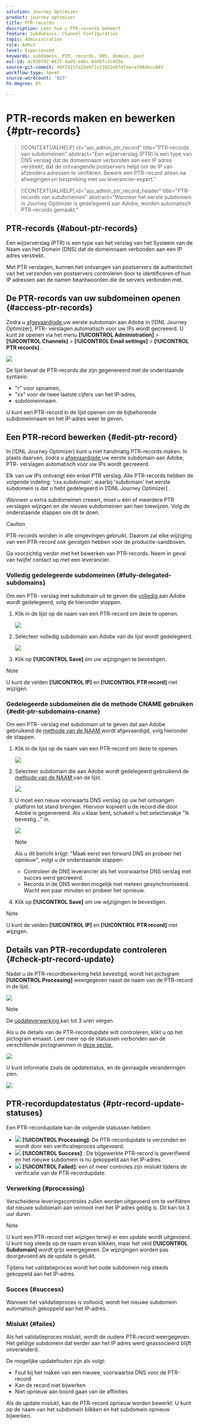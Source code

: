 ```yaml
---
solution: Journey Optimizer
product: journey optimizer
title: PTR-records
description: Leer hoe u PTR-records beheert
feature: Subdomains, Channel Configuration
topic: Administration
role: Admin
level: Experienced
keywords: subdomein, PTR, records, DNS, domein, post
exl-id: 4c930792-0677-4ad5-a46c-8d40fc3c4d3a
source-git-commit: 4847415fa33ebf1c21622ebf4faecafd4decc8d3
workflow-type: tm+mt
source-wordcount: '823'
ht-degree: 0%

---
```


# PTR-records maken en bewerken {#ptr-records}

>[!CONTEXTUALHELP]
>id="ajo_admin_ptr_record"
>title="PTR-records van subdomeinen"
>abstract="Een wijzerverslag (PTR) is een type van DNS verslag dat de domeinnaam verbonden aan een IP adres verstrekt, dat de ontvangende postservers helpt om de IP van afzenders adressen te verifiëren. Bewerk een PTR-record alleen na afwegingen en bespreking met uw leverancier-expert."

>[!CONTEXTUALHELP]
>id="ajo_admin_ptr_record_header"
>title="PTR-records van subdomeinen"
>abstract="Wanneer het eerste subdomein in Journey Optimizer is gedelegeerd aan Adobe, worden automatisch PTR-records gemaakt."

## PTR-records {#about-ptr-records}

Een wijzerverslag (PTR) is een type van het verslag van het Systeem van de Naam van het Domein (DNS) dat de domeinnaam verbonden aan een IP adres verstrekt.

Met PTR verslagen, kunnen het ontvangen van postservers de authenticiteit van het verzenden van postservers controleren door te identificeren of hun IP adressen aan de namen beantwoorden die de servers verbinden met.

## De PTR-records van uw subdomeinen openen {#access-ptr-records}

Zodra u [ afgevaardigde ](delegate-subdomain.md) uw eerste subdomain aan Adobe in [!DNL Journey Optimizer], PTR- verslagen automatisch voor uw IPs wordt gecreeerd. U kunt ze openen via het menu **[!UICONTROL Administration]** > **[!UICONTROL Channels]** > **[!UICONTROL Email settings]** > **[!UICONTROL PTR records]** .

![](assets/ptr-records.png)

De lijst bevat de PTR-records die zijn gegenereerd met de onderstaande syntaxis:

* &quot;r&quot; voor opnamen,
* &quot;xx&quot; voor de twee laatste cijfers van het IP-adres,
* subdomeinnaam.

U kunt een PTR-record in de lijst openen om de bijbehorende subdomeinnaam en het IP-adres weer te geven.

## Een PTR-record bewerken {#edit-ptr-record}

In [!DNL Journey Optimizer] kunt u niet handmatig PTR-records maken. In plaats daarvan, zodra u [ afgevaardigde ](delegate-subdomain.md) uw eerste subdomain aan Adobe, PTR- verslagen automatisch voor uw IPs wordt gecreeerd.

Elk van uw IPs ontvangt één enkel PTR verslag. Alle PTR-records hebben de volgende indeling: &#39;rxx.subdomain&#39;, waarbij &#39;subdomain&#39; het eerste subdomein is dat u hebt gedelegeerd in [!DNL Journey Optimizer] .

Wanneer u extra subdomeinen creeert, moet u één of meerdere PTR verslagen wijzigen en die nieuwe subdomeinen aan hen toewijzen. Volg de onderstaande stappen om dit te doen.

>[!CAUTION]
>
>PTR-records worden in alle omgevingen gebruikt. Daarom zal elke wijziging van een PTR-record ook gevolgen hebben voor de productie-sandboxen.
>
>Ga voorzichtig verder met het bewerken van PTR-records. Neem in geval van twijfel contact op met een leverancier.

### Volledig gedelegeerde subdomeinen {#fully-delegated-subdomains}

Om een PTR- verslag met subdomain uit te geven die [ volledig ](delegate-subdomain.md#full-subdomain-delegation) aan Adobe wordt gedelegeerd, volg de hieronder stappen.

1. Klik in de lijst op de naam van een PTR-record om deze te openen.

   ![](assets/ptr-record-select.png)

1. Selecteer volledig subdomain [ ](delegate-subdomain.md#full-subdomain-delegation) aan Adobe van de lijst wordt gedelegeerd.

   ![](assets/ptr-record-subdomain.png)

1. Klik op **[!UICONTROL Save]** om uw wijzigingen te bevestigen.

>[!NOTE]
>
>U kunt de velden **[!UICONTROL IP]** en **[!UICONTROL PTR record]** niet wijzigen.

### Gedelegeerde subdomeinen die de methode CNAME gebruiken {#edit-ptr-subdomains-cname}

Om een PTR- verslag met subdomain uit te geven dat aan Adobe gebruikend de [ methode van de NAAM ](delegate-subdomain.md#cname-subdomain-delegation) wordt afgevaardigd, volg hieronder de stappen.

1. Klik in de lijst op de naam van een PTR-record om deze te openen.

   ![](assets/ptr-record-select.png)

1. Selecteer subdomain die aan Adobe wordt gedelegeerd gebruikend de [ methode van de NAAM ](delegate-subdomain.md#cname-subdomain-delegation) van de lijst.

   ![](assets/ptr-record-subdomain-cname.png)

1. U moet een nieuw voorwaarts DNS verslag op uw het ontvangen platform tot stand brengen. Hiervoor kopieert u de record die door Adobe is gegenereerd. Als u klaar bent, schakelt u het selectievakje &quot;Ik bevestig...&quot; in.

   ![](assets/ptr-record-subdomain-confirm.png)

   >[!NOTE]
   >
   >Als u dit bericht krijgt: &quot;Maak eerst een forward DNS en probeer het opnieuw&quot;, volgt u de onderstaande stappen:
   >   * Controleer de DNS leverancier als het voorwaartse DNS verslag met succes werd gecreeerd.
   >   * Records in de DNS worden mogelijk niet meteen gesynchroniseerd. Wacht een paar minuten en probeer het opnieuw.

1. Klik op **[!UICONTROL Save]** om uw wijzigingen te bevestigen.

>[!NOTE]
>
>U kunt de velden **[!UICONTROL IP]** en **[!UICONTROL PTR record]** niet wijzigen.

## Details van PTR-recordupdate controleren {#check-ptr-record-update}

Nadat u de PTR-recordbewerking hebt bevestigd, wordt het pictogram **[!UICONTROL Processing]** weergegeven naast de naam van de PTR-record in de lijst.

![](assets/ptr-record-updating.png)

>[!NOTE]
>
>De [ updateverwerking ](#processing) kan tot 3 uren vergen.

Als u de details van de PTR-recordupdate wilt controleren, klikt u op het pictogram ernaast. Leer meer op de statussen verbonden aan de verschillende pictogrammen in [ deze sectie ](#ptr-record-update-statuses).

![](assets/ptr-record-recent-update.png)

U kunt informatie zoals de updatestatus, en de gevraagde veranderingen zien.

![](assets/ptr-record-updates.png)

## PTR-recordupdatestatus {#ptr-record-update-statuses}

Een PTR-recordupdate kan de volgende statussen hebben:

* ![](assets/do-not-localize/ptr-record-processing.png) **[!UICONTROL Processing]**: De PTR-recordupdate is verzonden en wordt door een verificatieproces uitgevoerd.
* ![](assets/do-not-localize/ptr-record-success.png) **[!UICONTROL Success]** : De bijgewerkte PTR-record is geverifieerd en het nieuwe subdomein is nu gekoppeld aan het IP-adres.
* ![](assets/do-not-localize/ptr-record-failed.png) **[!UICONTROL Failed]**: een of meer controles zijn mislukt tijdens de verificatie van de PTR-recordupdate.

### Verwerking {#processing}

Verscheidene leveringscontroles zullen worden uitgevoerd om te verifiëren dat nieuwe subdomain aan vennoot met het IP adres geldig is. Dit kan tot 3 uur duren.

>[!NOTE]
>
>U kunt een PTR-record niet wijzigen terwijl er een update wordt uitgevoerd. U kunt nog steeds op de naam ervan klikken, maar het veld **[!UICONTROL Subdomain]** wordt grijs weergegeven. De wijzigingen worden pas doorgevoerd als de update is gelukt.

Tijdens het validatieproces wordt het oude subdomein nog steeds gekoppeld aan het IP-adres.

### Succes {#success}

Wanneer het validatieproces is voltooid, wordt het nieuwe subdomein automatisch gekoppeld aan het IP-adres.

### Mislukt {#failes}

Als het validatieproces mislukt, wordt de oudere PTR-record weergegeven. Het geldige subdomein dat eerder aan het IP adres werd geassocieerd blijft onveranderd.

De mogelijke updatefouten zijn als volgt:
* Fout bij het maken van een nieuwe, voorwaartse DNS voor de PTR-record
* Kan de record niet bijwerken
* Niet opnieuw aan boord gaan van de affinities

Als de update mislukt, kan de PTR-record opnieuw worden bewerkt. U kunt op de naam van het subdomein klikken en het subdomein opnieuw bijwerken.
